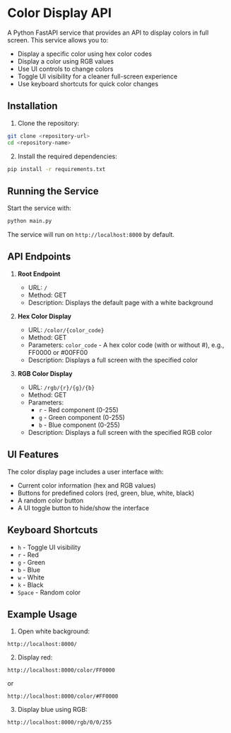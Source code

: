 # Color Display API

A Python FastAPI service that provides an API to display colors in full screen. This service allows you to:

- Display a specific color using hex color codes
- Display a color using RGB values
- Use UI controls to change colors
- Toggle UI visibility for a cleaner full-screen experience
- Use keyboard shortcuts for quick color changes

## Installation

1. Clone the repository:
```bash
git clone <repository-url>
cd <repository-name>
```

2. Install the required dependencies:
```bash
pip install -r requirements.txt
```

## Running the Service

Start the service with:
```bash
python main.py
```

The service will run on `http://localhost:8000` by default.

## API Endpoints

1. **Root Endpoint**
   - URL: `/`
   - Method: GET
   - Description: Displays the default page with a white background

2. **Hex Color Display**
   - URL: `/color/{color_code}`
   - Method: GET
   - Parameters: `color_code` - A hex color code (with or without #), e.g., FF0000 or #00FF00
   - Description: Displays a full screen with the specified color

3. **RGB Color Display**
   - URL: `/rgb/{r}/{g}/{b}`
   - Method: GET
   - Parameters: 
     - `r` - Red component (0-255)
     - `g` - Green component (0-255)
     - `b` - Blue component (0-255)
   - Description: Displays a full screen with the specified RGB color

## UI Features

The color display page includes a user interface with:

- Current color information (hex and RGB values)
- Buttons for predefined colors (red, green, blue, white, black)
- A random color button
- A UI toggle button to hide/show the interface

## Keyboard Shortcuts

- `h` - Toggle UI visibility
- `r` - Red
- `g` - Green
- `b` - Blue
- `w` - White
- `k` - Black
- `Space` - Random color

## Example Usage

1. Open white background:
```
http://localhost:8000/
```

2. Display red:
```
http://localhost:8000/color/FF0000
```
or
```
http://localhost:8000/color/#FF0000
```

3. Display blue using RGB:
```
http://localhost:8000/rgb/0/0/255
